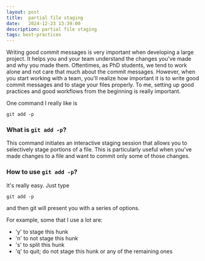 ```yaml
---
layout: post
title:  partial file staging
date:   2024-12-23 13:39:00
description: partial file staging
tags: best-practices
---
```



Writing good commit messages is very important when developing a large project. It helps you and your team understand the changes you've made and why you made them.
Oftentimes, as PhD students, we tend to work alone and not care that much about the commit messages. However, when you start working with a team, you'll realize how important it is to write good commit messages and to stage your files properly.
To me, setting up good practices and good workflows from the beginning is really important.

One command I really like is
```
git add -p
```

### What is ```git add -p```?

This command initiates an interactive staging session that allows you to selectively stage portions of a file.
This is particularly useful when you've made changes to a file and want to commit only some of those changes.

### How to use ```git add -p```?

It's really easy. Just type

```
git add -p
```
and then git will present you with a series of options. 

For example, some that I use a lot are:
- 'y' to stage this hunk
- 'n' to not stage this hunk
- 's' to split this hunk
- 'q' to quit; do not stage this hunk or any of the remaining ones


